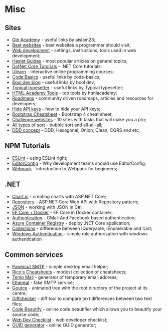 # Misc

## Sites

- [Glo Academy](https://aislam23.github.io/links/) - useful links by aislam23;
- [Best websites](https://github.com/sdmg15/Best-websites-a-programmer-should-visit) - best websites a programmer should visit;
- [Web development](https://github.com/nicothin/web-development) - settings, instructions, tools used in web development;
- [Hexlet Guides](https://guides.hexlet.io/) - most popular articles on general topics;
- [DotNet Core Tutorials](https://dotnetcoretutorials.com/) - .NET Core tutorials;
- [Ulearn](https://ulearn.me/) - interactive online programming courses;
- [Code Basics](https://ru.code-basics.com/) - useful links by code-basics;
- [Bool dev blog](https://bool.dev/blog) - useful links by bool dev;
- [Typical typesetter](http://tpverstak.ru/) - useful links by Typical typesetter;
- [HTML Academy Tools](https://htmlacademy.ru/blog/boost/tools) - top tools by htmlacademy;
- [Roadmaps](https://roadmap.sh/) - community driven roadmaps, articles and resources for developers;
- [Hide API keys](https://medium.com/better-programming/how-to-hide-your-api-keys-c2b952bc07e6) - how to hide your API keys;
- [Bootstrap Cheatsheet](https://hackerthemes.com/bootstrap-cheatsheet/) - Bootstrap 4 cheat sheet;
- [Challenge websites](https://proglib.io/p/challenge-websites/) - 10 sites with tasks that will make you a pro;
- [All types of sort](https://habr.com/ru/post/204600/) - bubble sort and all-all-all;
- [DDD concept](https://herbertograca.com/2017/11/16/explicit-architecture-01-ddd-hexagonal-onion-clean-cqrs-how-i-put-it-all-together/) - DDD, Hexagonal, Onion, Clean, CQRS and etc;

## NPM Tutorials

- [ESLint](https://medium.com/better-programming/using-eslint-right-4d18ef1e0d0b) - using ESLint right;
- [EditorConfig](https://medium.com/@edvinsantonovs/why-development-teams-should-use-editorconfig-f58011b1cc56) - Why development teams should use EditorConfig;
- [Webpack](https://www.freecodecamp.org/news/a-beginners-introduction-to-webpack-2620415e46b3/) - introduction to Webpack for beginners;

## .NET

- [Chart.js](https://www.c-sharpcorner.com/article/creating-charts-with-asp-net-core/) - creating charts with ASP.NET Core;
- [Repository](https://code-maze.com/net-core-web-development-part4/) - ASP.NET Core Web API with Repository pattern;
- [JSON](https://www.c-sharpcorner.com/article/working-with-json-in-C-Sharp/) - working with JSON in C#;
- [EF Core + Docker](https://www.c-sharpcorner.com/article/entity-framework-core-with-sql-server-in-docker-container/) - EF Core in Docker container;
- [Authentication](https://www.c-sharpcorner.com/article/implement-gmail-and-facebook-based-authentication-in-asp-net-core-2-2/) - GMail And Facebook based authentication;
- [Azure Container Registry](https://www.c-sharpcorner.com/article/deploy-net-core-application-to-linux-containers-on-azure-web-app-using-azure-pi/) - deploy .NET Core application;
- [Collections](https://www.c-sharpcorner.com/article/difference-between-iqueryable-and-ienumerable-while-working-in-linq/) - difference between IQueryable, IEnumerable and IList;
- [Windows Authentication](https://gist.github.com/DamienBraillard/4dbd6aa2c56edf5a8e57c59b6e08da94) - simple role authorization with windows authentication

## Common services

- [Papercut SMTP](https://github.com/ChangemakerStudios/Papercut-SMTP) - simple desktop email helper;
- [Rico's Cheatsheets](https://devhints.io/) - modest collection of cheatsheets;
- [Temp Mail](https://temp-mail.org/en/) - generator of temporary email address;
- [Ethereal](https://ethereal.email/) - fake SMTP service;
- [Gource](https://gource.io/) - animated tree with the root directory of the project at its centre;
- [Diffchecker](https://www.diffchecker.com/) - diff tool to compare text differences between two text files;
- [Code Beautify](https://codebeautify.org/) - online code beautifier which allows you to beautify your source code;
- [Web Dev Checklist](https://www.toptal.com/developers/webdevchecklist) - web developer checklist;
- [GUID generator](https://www.guidgenerator.com/) - online GUID generator;
